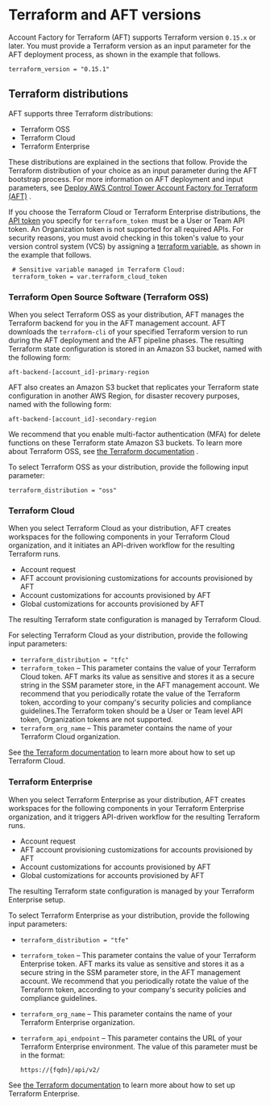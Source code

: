 # Terraform and AFT versions<a name="version-supported"></a>

Account Factory for Terraform \(AFT\) supports Terraform version `0.15.x` or later\. You must provide a Terraform version as an input parameter for the AFT deployment process, as shown in the example that follows\.

```
terraform_version = "0.15.1"
```

## Terraform distributions<a name="terraform-distributions"></a>

AFT supports three Terraform distributions:
+ Terraform OSS
+ Terraform Cloud
+  Terraform Enterprise

These distributions are explained in the sections that follow\. Provide the Terraform distribution of your choice as an input parameter during the AFT bootstrap process\. For more information on AFT deployment and input parameters, see [Deploy AWS Control Tower Account Factory for Terraform \(AFT\)](aft-getting-started.md) \.

If you choose the Terraform Cloud or Terraform Enterprise distributions, the [API token](https://www.terraform.io/cloud-docs/users-teams-organizations/api-tokens) you specify for `terraform_token `must be a User or Team API token\. An Organization token is not supported for all required APIs\. For security reasons, you must avoid checking in this token's value to your version control system \(VCS\) by assigning a [terraform variable](https://www.terraform.io/cloud-docs/workspaces/variables/managing-variables), as shown in the example that follows\.

```
 # Sensitive variable managed in Terraform Cloud:
 terraform_token = var.terraform_cloud_token
```

### Terraform Open Source Software \(Terraform OSS\)<a name="terraform-oss"></a>

When you select Terraform OSS as your distribution, AFT manages the Terraform backend for you in the AFT management account\. AFT downloads the `terraform-cli` of your specified Terraform version to run during the AFT deployment and the AFT pipeline phases\. The resulting Terraform state configuration is stored in an Amazon S3 bucket, named with the following form:

```
aft-backend-[account_id]-primary-region
```

AFT also creates an Amazon S3 bucket that replicates your Terraform state configuration in another AWS Region, for disaster recovery purposes, named with the following form:

```
aft-backend-[account_id]-secondary-region
```

We recommend that you enable multi\-factor authentication \(MFA\) for delete functions on these Terraform state Amazon S3 buckets\. To learn more about Terraform OSS, see [the Terraform documentation](https://www.terraform.io/docs/cli/index.html) \.

To select Terraform OSS as your distribution, provide the following input parameter:

```
terraform_distribution = "oss"
```

### Terraform Cloud<a name="terraform-cloud"></a>

When you select Terraform Cloud as your distribution, AFT creates workspaces for the following components in your Terraform Cloud organization, and it initiates an API\-driven workflow for the resulting Terraform runs\.
+ Account request
+ AFT account provisioning customizations for accounts provisioned by AFT
+ Account customizations for accounts provisioned by AFT
+ Global customizations for accounts provisioned by AFT

The resulting Terraform state configuration is managed by Terraform Cloud\.

For selecting Terraform Cloud as your distribution, provide the following input parameters:
+  `terraform_distribution = "tfc"` 
+ `terraform_token` – This parameter contains the value of your Terraform Cloud token\. AFT marks its value as sensitive and stores it as a secure string in the SSM parameter store, in the AFT management account\. We recommend that you periodically rotate the value of the Terraform token, according to your company's security policies and compliance guidelines\.The Terraform token should be a User or Team level API token, Organization tokens are not supported\.
+ `terraform_org_name` – This parameter contains the name of your Terraform Cloud organization\.

See [the Terraform documentation](https://www.terraform.io/docs/cloud/index.html) to learn more about how to set up Terraform Cloud\.

### Terraform Enterprise<a name="terraform-enterprise"></a>

When you select Terraform Enterprise as your distribution, AFT creates workspaces for the following components in your Terraform Enterprise organization, and it triggers API\-driven workflow for the resulting Terraform runs\.
+ Account request
+ AFT account provisioning customizations for accounts provisioned by AFT
+ Account customizations for accounts provisioned by AFT
+ Global customizations for accounts provisioned by AFT

The resulting Terraform state configuration is managed by your Terraform Enterprise setup\.

To select Terraform Enterprise as your distribution, provide the following input parameters:
+  `terraform_distribution = "tfe"` 
+ `terraform_token` – This parameter contains the value of your Terraform Enterprise token\. AFT marks its value as sensitive and stores it as a secure string in the SSM parameter store, in the AFT management account\. We recommend that you periodically rotate the value of the Terraform token, according to your company's security policies and compliance guidelines\.
+ `terraform_org_name` – This parameter contains the name of your Terraform Enterprise organization\.
+ `terraform_api_endpoint` – This parameter contains the URL of your Terraform Enterprise environment\. The value of this parameter must be in the format:

  ```
  https://{fqdn}/api/v2/
  ```

See [the Terraform documentation](https://www.terraform.io/docs/enterprise/index.html) to learn more about how to set up Terraform Enterprise\.